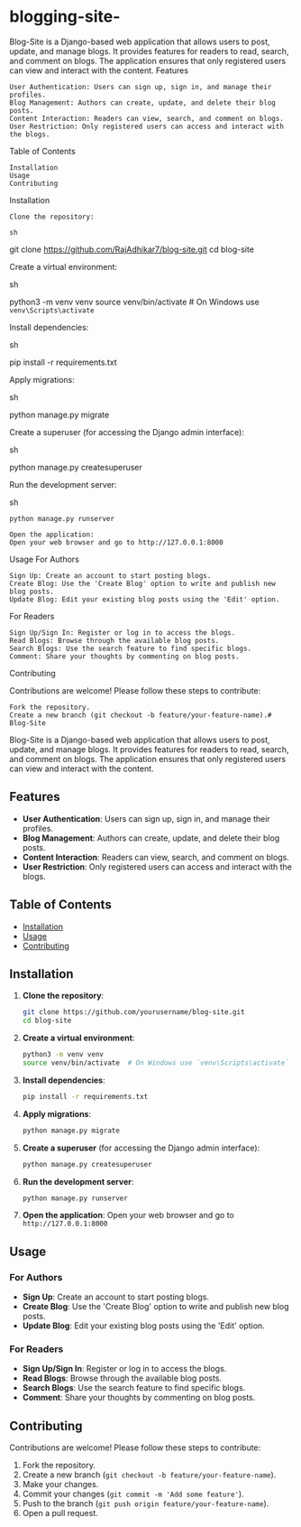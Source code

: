 # blogging-site-


Blog-Site is a Django-based web application that allows users to post, update, and manage blogs. It provides features for readers to read, search, and comment on blogs. The application ensures that only registered users can view and interact with the content.
Features

    User Authentication: Users can sign up, sign in, and manage their profiles.
    Blog Management: Authors can create, update, and delete their blog posts.
    Content Interaction: Readers can view, search, and comment on blogs.
    User Restriction: Only registered users can access and interact with the blogs.

Table of Contents

    Installation
    Usage
    Contributing
  

Installation

    Clone the repository:

    sh

git clone https://github.com/RajAdhikar7/blog-site.git
cd blog-site

Create a virtual environment:

sh

python3 -m venv venv
source venv/bin/activate  # On Windows use `venv\Scripts\activate`

Install dependencies:

sh

pip install -r requirements.txt

Apply migrations:

sh

python manage.py migrate

Create a superuser (for accessing the Django admin interface):

sh

python manage.py createsuperuser

Run the development server:

sh

    python manage.py runserver

    Open the application:
    Open your web browser and go to http://127.0.0.1:8000

Usage
For Authors

    Sign Up: Create an account to start posting blogs.
    Create Blog: Use the 'Create Blog' option to write and publish new blog posts.
    Update Blog: Edit your existing blog posts using the 'Edit' option.

For Readers

    Sign Up/Sign In: Register or log in to access the blogs.
    Read Blogs: Browse through the available blog posts.
    Search Blogs: Use the search feature to find specific blogs.
    Comment: Share your thoughts by commenting on blog posts.

Contributing

Contributions are welcome! Please follow these steps to contribute:

    Fork the repository.
    Create a new branch (git checkout -b feature/your-feature-name).# Blog-Site

Blog-Site is a Django-based web application that allows users to post, update, and manage blogs. It provides features for readers to read, search, and comment on blogs. The application ensures that only registered users can view and interact with the content.

## Features

- **User Authentication**: Users can sign up, sign in, and manage their profiles.
- **Blog Management**: Authors can create, update, and delete their blog posts.
- **Content Interaction**: Readers can view, search, and comment on blogs.
- **User Restriction**: Only registered users can access and interact with the blogs.

## Table of Contents

- [Installation](#installation)
- [Usage](#usage)
- [Contributing](#contributing)


## Installation

1. **Clone the repository**:
    ```sh
    git clone https://github.com/yourusername/blog-site.git
    cd blog-site
    ```

2. **Create a virtual environment**:
    ```sh
    python3 -m venv venv
    source venv/bin/activate  # On Windows use `venv\Scripts\activate`
    ```

3. **Install dependencies**:
    ```sh
    pip install -r requirements.txt
    ```

4. **Apply migrations**:
    ```sh
    python manage.py migrate
    ```

5. **Create a superuser** (for accessing the Django admin interface):
    ```sh
    python manage.py createsuperuser
    ```

6. **Run the development server**:
    ```sh
    python manage.py runserver
    ```

7. **Open the application**:
    Open your web browser and go to `http://127.0.0.1:8000`

## Usage

### For Authors
- **Sign Up**: Create an account to start posting blogs.
- **Create Blog**: Use the 'Create Blog' option to write and publish new blog posts.
- **Update Blog**: Edit your existing blog posts using the 'Edit' option.

### For Readers
- **Sign Up/Sign In**: Register or log in to access the blogs.
- **Read Blogs**: Browse through the available blog posts.
- **Search Blogs**: Use the search feature to find specific blogs.
- **Comment**: Share your thoughts by commenting on blog posts.

## Contributing

Contributions are welcome! Please follow these steps to contribute:

1. Fork the repository.
2. Create a new branch (`git checkout -b feature/your-feature-name`).
3. Make your changes.
4. Commit your changes (`git commit -m 'Add some feature'`).
5. Push to the branch (`git push origin feature/your-feature-name`).
6. Open a pull request.

